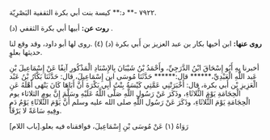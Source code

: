 ٧٩٢٢ -** د:** كيسة بنت أبي بكرة الثقفية البَصْرِيّة.

**روت عن:** أبيها أبي بكرة الثقفي (د) .

**روى عنها:** ابن أخيها بكار بن عبد العزيز بن أَبي بكرة (د) (٤) .روى لها أبو داود، وقد وقع لنا حديثها بعلوٍ.

أخبرنا بِهِ أَبُو إِسْحَاقَ ابْنُ الدَّرَجِيِّ، وأَحْمَدُ بْنُ شَيْبَانَ بِالإِسْنَادِ الْمَذْكُورِ آنِفًا عَنْ إِسْمَاعِيلَ بْنِ عَبد اللَّهِ الْعَبْدِيِّ،****** قال:****** حَدَّثَنَا مُوسَى ابن إِسْمَاعِيلَ، قال: حَدَّثَنَا بَكَّارُ بْنُ عَبْد الْعَزِيزِ بْن أَبي بكرة، قال: أَخْبَرَتْنِي عَمَّتِي كَيْسَةُ بِنْتُ أَبِي بَكْرَةَ أَنَّ أَبَاهَا كَانَ يَنْهَى أَهْلَهُ عَنِ الْحِجَامَةِ يَوْمَ الثُّلاثَاءِ، وذَكَرَ عَنْ رَسُولِ اللَّهِ صَلَّى اللَّهُ عَلَيْهِ وسَلَّمَ إِنَّ يوم الثلاثاء يوم الْحِجَامَةِ يَوْمَ الثُّلاثَاءِ، وذَكَرَ عَنْ رَسُول اللَّهِ صلى الله عليه وسلم أَنَّ يَوْمَ الثُّلاثَاءِ يَوْمُ دَمٍ وفِيهِ سَاعَةً لا يَرْقَأُ.

رَوَاهُ (١) عَنْ مُوسَى بْنِ إِسْمَاعِيلَ، فوافقناه فيه بعلو.[باب اللام]
